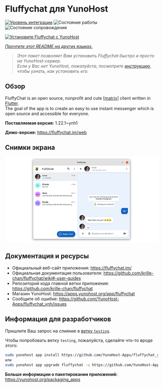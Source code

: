 <!--
Важно: этот README был автоматически сгенерирован <https://github.com/YunoHost/apps/tree/master/tools/readme_generator>
Он НЕ ДОЛЖЕН редактироваться вручную.
-->

# Fluffychat для YunoHost

[![Уровень интеграции](https://dash.yunohost.org/integration/fluffychat.svg)](https://ci-apps.yunohost.org/ci/apps/fluffychat/) ![Состояние работы](https://ci-apps.yunohost.org/ci/badges/fluffychat.status.svg) ![Состояние сопровождения](https://ci-apps.yunohost.org/ci/badges/fluffychat.maintain.svg)

[![Установите Fluffychat с YunoHost](https://install-app.yunohost.org/install-with-yunohost.svg)](https://install-app.yunohost.org/?app=fluffychat)

*[Прочтите этот README на других языках.](./ALL_README.md)*

> *Этот пакет позволяет Вам установить Fluffychat быстро и просто на YunoHost-сервер.*  
> *Если у Вас нет YunoHost, пожалуйста, посмотрите [инструкцию](https://yunohost.org/install), чтобы узнать, как установить его.*

## Обзор

FluffyChat is an open source, nonprofit and cute [[matrix](https://matrix.org)] client written in [Flutter](https://flutter.dev).  
The goal of the app is to create an easy to use instant messenger which is open source and accessible for everyone.


**Поставляемая версия:** 1.22.1~ynh1

**Демо-версия:** <https://fluffychat.im/web>

## Снимки экрана

![Снимок экрана Fluffychat](./doc/screenshots/screenshot.png)

## Документация и ресурсы

- Официальный веб-сайт приложения: <https://fluffychat.im/>
- Официальная документация пользователя: <https://github.com/krille-chan/fluffychat/wiki#-user-guides>
- Репозиторий кода главной ветки приложения: <https://github.com/krille-chan/fluffychat>
- Магазин YunoHost: <https://apps.yunohost.org/app/fluffychat>
- Сообщите об ошибке: <https://github.com/YunoHost-Apps/fluffychat_ynh/issues>

## Информация для разработчиков

Пришлите Ваш запрос на слияние в [ветку `testing`](https://github.com/YunoHost-Apps/fluffychat_ynh/tree/testing).

Чтобы попробовать ветку `testing`, пожалуйста, сделайте что-то вроде этого:

```bash
sudo yunohost app install https://github.com/YunoHost-Apps/fluffychat_ynh/tree/testing --debug
или
sudo yunohost app upgrade fluffychat -u https://github.com/YunoHost-Apps/fluffychat_ynh/tree/testing --debug
```

**Больше информации о пакетировании приложений:** <https://yunohost.org/packaging_apps>
